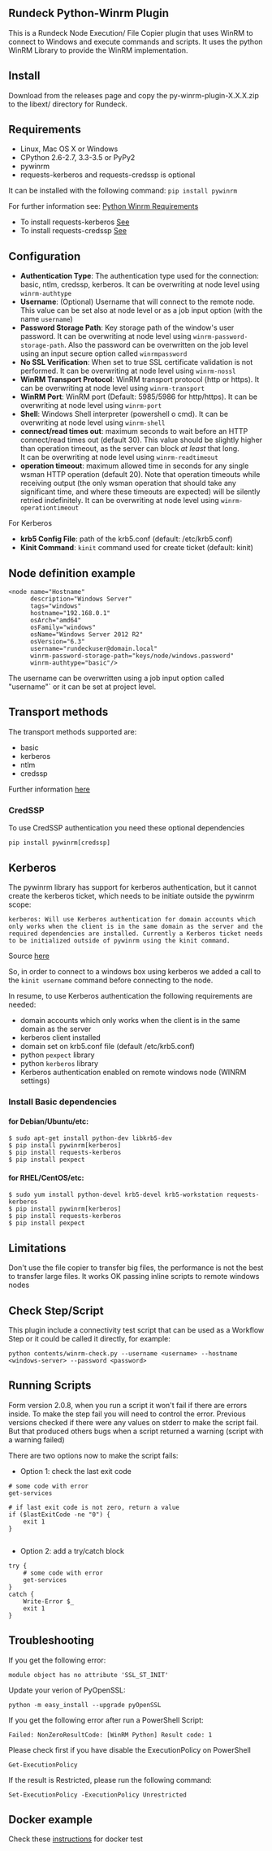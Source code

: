 ## Rundeck Python-Winrm Plugin

This is a Rundeck Node Execution/ File Copier plugin that uses WinRM to connect to Windows and execute commands and scripts. It uses the python WinRM Library to provide the WinRM implementation.

## Install 

Download from the releases page and copy the py-winrm-plugin-X.X.X.zip to the libext/ directory for Rundeck.

## Requirements

* Linux, Mac OS X or Windows
* CPython 2.6-2.7, 3.3-3.5 or PyPy2
* pywinrm
* requests-kerberos and requests-credssp is optional

It can be installed with the following command: `pip install pywinrm` 

For further information see: 
[Python Winrm Requirements](https://github.com/diyan/pywinrm/#requirements)

* To install requests-kerberos [See](https://github.com/diyan/pywinrm/#to-use-kerberos-authentication-you-need-these-optional-dependencies)
* To install requests-credssp  [See](https://github.com/diyan/pywinrm/#to-use-credssp-authentication-you-need-these-optional-dependencies)

## Configuration

* **Authentication Type**: The authentication type used for the connection: basic, ntlm, credssp, kerberos. It can be overwriting at node level using `winrm-authtype`
* **Username**: (Optional) Username that will connect to the remote node. This value can be set also at node level or as a job input option (with the name `username`)
* **Password Storage Path**: Key storage path of the window's user password. It can be overwriting at node level using `winrm-password-storage-path`. 
  Also the password can be overwritten on the job level using an input secure option called `winrmpassword`
* **No SSL Verification**: When set to true SSL certificate validation is not performed.  It can be overwriting at node level using `winrm-nossl`
* **WinRM Transport Protocol**: WinRM transport protocol (http or https). It can be overwriting at node level using `winrm-transport`
* **WinRM Port**: WinRM port (Default: 5985/5986 for http/https). It can be overwriting at node level using `winrm-port`
* **Shell**: Windows Shell interpreter (powershell o cmd).  It can be overwriting at node level using `winrm-shell`
* **connect/read times out**: maximum seconds to wait before an HTTP connect/read times out (default 30). This value should be slightly higher than operation timeout, as the server can block *at least* that long.  
It can be overwriting at node level using `winrm-readtimeout`
* **operation timeout**: maximum allowed time in seconds for any single wsman HTTP operation (default 20). Note that operation timeouts while receiving output (the only wsman operation that should take any significant time, and where these timeouts are expected) will be silently retried indefinitely.
It can be overwriting at node level using `winrm-operationtimeout`

For Kerberos
* **krb5 Config File**: path of the krb5.conf (default: /etc/krb5.conf)
* **Kinit Command**: `kinit` command used for create ticket (default: kinit)

## Node definition example


```
<node name="Hostname" 
      description="Windows Server" 
      tags="windows" 
      hostname="192.168.0.1" 
      osArch="amd64" 
      osFamily="windows" 
      osName="Windows Server 2012 R2" 
      osVersion="6.3" 
      username="rundeckuser@domain.local" 
      winrm-password-storage-path="keys/node/windows.password"
      winrm-authtype="basic"/>
```
 
The username can be overwritten using a job input option called "username"` or it can be set at project level.
 
## Transport methods
The transport methods supported are:

* basic
* kerberos
* ntlm
* credssp

Further information [here](https://github.com/diyan/pywinrm#valid-transport-options)


### CredSSP

To use CredSSP authentication you need these optional dependencies
```
pip install pywinrm[credssp]
```

## Kerberos

The pywinrm library has support for kerberos authentication, but it cannot create the kerberos ticket, which needs to be initiate outside the pywinrm scope:

```
kerberos: Will use Kerberos authentication for domain accounts which only works when the client is in the same domain as the server and the required dependencies are installed. Currently a Kerberos ticket needs to be initialized outside of pywinrm using the kinit command.

```
Source [here](https://github.com/diyan/pywinrm#valid-transport-options)


So, in order to connect to a windows box using kerberos we added a call to the `kinit username` command before connecting to the node.

In resume, to use Kerberos authentication the following requirements are needed:

* domain accounts which only works when the client is in the same domain as the server
* kerberos client installed
* domain set on krb5.conf file (default /etc/krb5.conf)
* python `pexpect` library
* python `kerberos` library 
* Kerberos authentication enabled on remote windows node (WINRM settings)

### Install Basic dependencies
#### for Debian/Ubuntu/etc:

```
$ sudo apt-get install python-dev libkrb5-dev
$ pip install pywinrm[kerberos]
$ pip install requests-kerberos
$ pip install pexpect
```

#### for RHEL/CentOS/etc:
```
$ sudo yum install python-devel krb5-devel krb5-workstation requests-kerberos
$ pip install pywinrm[kerberos]
$ pip install requests-kerberos
$ pip install pexpect
```


## Limitations
 
Don't use the file copier to transfer big files, the performance is not the best to transfer large files. It works OK passing inline scripts to remote windows nodes


## Check Step/Script

This plugin include a connectivity test script that can be used as a Workflow Step or it could be called it directly, for example:

```
python contents/winrm-check.py --username <username> --hostname <windows-server> --password <password>
```

## Running Scripts

Form version 2.0.8, when you run a script it won't fail if there are errors inside. To make the step fail you will need to control the error.
Previous versions checked if there were any values on stderr to make the script fail. But that produced others bugs when a script returned a warning (script with a warning failed)

There are two options now to make the script fails:

* Option 1: check the last exit code
```
# some code with error
get-services

# if last exit code is not zero, return a value 
if ($lastExitCode -ne "0") {
    exit 1
}


```

* Option 2: add a try/catch block

```
try {
    # some code with error
    get-services
}
catch {
    Write-Error $_
    exit 1
}
```

## Troubleshooting

If you get the following error:

```
module object has no attribute 'SSL_ST_INIT'
```

Update your verion of PyOpenSSL:

```
python -m easy_install --upgrade pyOpenSSL
```
If you get the following error after run a PowerShell Script:
```
Failed: NonZeroResultCode: [WinRM Python] Result code: 1
```
Please check first if you have disable the ExecutionPolicy on PowerShell
```
Get-ExecutionPolicy
```
If the result is Restricted, please run the following command:
```
Set-ExecutionPolicy -ExecutionPolicy Unrestricted
```


## Docker example
Check these [instructions](docker/README.md) for docker test 
